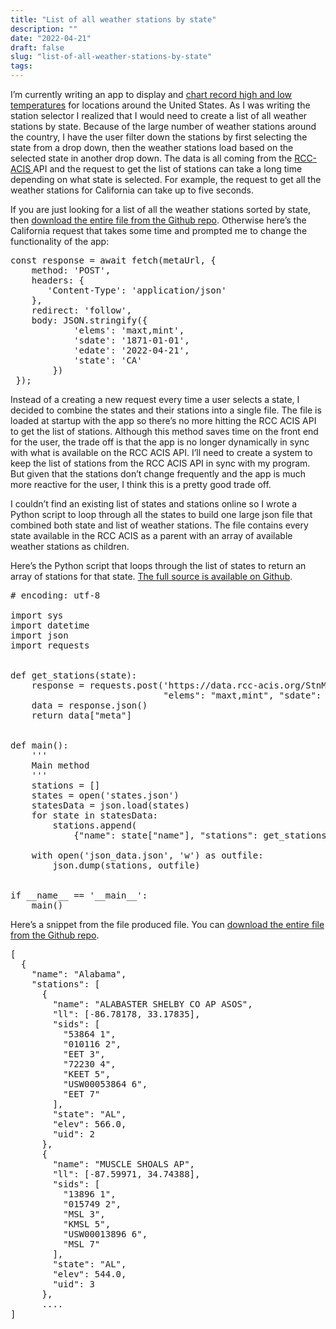 ```yaml
---
title: "List of all weather stations by state"
description: ""
date: "2022-04-21"
draft: false
slug: "list-of-all-weather-stations-by-state"
tags:
---
```


<!--kg-card-begin: html-->
<p>I&#8217;m currently writing an app to display and <a href="https://wxrecords.com" data-type="URL" data-id="https://wxrecords.com" target="_blank" rel="noreferrer noopener">chart record high and low temperatures</a> for locations around the United States. As I was writing the station selector I realized that I would need to create a list of all weather stations by state. Because of the large number of weather stations around the country, I have the user filter down the stations by first selecting the state from a drop down, then the weather stations load based on the selected state in another drop down. The data is all coming from the <a href="https://www.rcc-acis.org/" data-type="URL" data-id="https://www.rcc-acis.org/" target="_blank" rel="noreferrer noopener">RCC-ACIS </a>API and the request to get the list of stations can take a long time depending on what state is selected. For example, the request to get all the weather stations for California can take up to five seconds.  </p>

<p>If you are just looking for a list of all the weather stations sorted by state, then <a href="https://github.com/clintmcmahon/fetch-all-weather-stations/blob/main/json_data.json" data-type="URL" data-id="https://github.com/clintmcmahon/fetch-all-weather-stations/blob/main/json_data.json" target="_blank" rel="noreferrer noopener">download the entire file from the Github repo</a>. Otherwise here&#8217;s the California request that takes some time and prompted me to change the functionality of the app:</p>

<pre class="EnlighterJSRAW" data-enlighter-language="js" data-enlighter-theme="" data-enlighter-highlight="" data-enlighter-linenumbers="" data-enlighter-lineoffset="" data-enlighter-title="" data-enlighter-group="">const response = await fetch(metaUrl, {
    method: 'POST',
    headers: {
       'Content-Type': 'application/json'
    },
    redirect: 'follow',
    body: JSON.stringify({
            'elems': 'maxt,mint',
            'sdate': '1871-01-01',
            'edate': '2022-04-21',
            'state': 'CA'
        })
 }); </pre>

<p>Instead of a creating a new request every time a user selects a state, I decided to combine the states and their stations into a single file. The file is loaded at startup with the app so there&#8217;s no more hitting the RCC ACIS API to get the list of stations. Although this method saves time on the front end for the user, the trade off is that the app is no longer dynamically in sync with what is available on the RCC ACIS API. I&#8217;ll need to create a system to keep the list of stations from the RCC ACIS API in sync with my program. But given that the stations don&#8217;t change frequently and the app is much more reactive for the user, I think this is a pretty good trade off.</p>

<p>I couldn&#8217;t find an existing list of states and stations online so I wrote a Python script to loop through all the states to build one large json file that combined both state and list of weather stations. The file contains every state available in the RCC ACIS as a parent with an array of available weather stations as children. </p>

<p>Here&#8217;s the Python script that loops through the list of states to return an array of stations for that state. <a href="https://github.com/clintmcmahon/fetch-all-weather-stations" target="_blank" data-type="URL" data-id="https://github.com/clintmcmahon/fetch-all-weather-stations" rel="noreferrer noopener">The full source is available on Github</a>.</p>

<pre class="EnlighterJSRAW" data-enlighter-language="python" data-enlighter-theme="" data-enlighter-highlight="" data-enlighter-linenumbers="" data-enlighter-lineoffset="" data-enlighter-title="" data-enlighter-group=""># encoding: utf-8

import sys
import datetime
import json
import requests


def get_stations(state):
    response = requests.post('https://data.rcc-acis.org/StnMeta', data={
                             "elems": "maxt,mint", "sdate": "1871-01-01", "edate": "2022-04-21", "state": state})
    data = response.json()
    return data["meta"]


def main():
    '''
    Main method
    '''
    stations = []
    states = open('states.json')
    statesData = json.load(states)
    for state in statesData:
        stations.append(
            {"name": state["name"], "stations": get_stations(state["shortCode"])})

    with open('json_data.json', 'w') as outfile:
        json.dump(stations, outfile)


if __name__ == '__main__':
    main()
</pre>

<p>Here&#8217;s a snippet from the file produced file. You can <a href="https://github.com/clintmcmahon/fetch-all-weather-stations/blob/main/json_data.json" data-type="URL" data-id="https://github.com/clintmcmahon/fetch-all-weather-stations/blob/main/json_data.json" target="_blank" rel="noreferrer noopener">download the entire file from the Github repo</a>.</p>

<pre class="EnlighterJSRAW" data-enlighter-language="json" data-enlighter-theme="" data-enlighter-highlight="" data-enlighter-linenumbers="" data-enlighter-lineoffset="" data-enlighter-title="" data-enlighter-group="">[
  {
    "name": "Alabama",
    "stations": [
      {
        "name": "ALABASTER SHELBY CO AP ASOS",
        "ll": [-86.78178, 33.17835],
        "sids": [
          "53864 1",
          "010116 2",
          "EET 3",
          "72230 4",
          "KEET 5",
          "USW00053864 6",
          "EET 7"
        ],
        "state": "AL",
        "elev": 566.0,
        "uid": 2
      },
      {
        "name": "MUSCLE SHOALS AP",
        "ll": [-87.59971, 34.74388],
        "sids": [
          "13896 1",
          "015749 2",
          "MSL 3",
          "KMSL 5",
          "USW00013896 6",
          "MSL 7"
        ],
        "state": "AL",
        "elev": 544.0,
        "uid": 3
      },
      ....
]
</pre>

<p></p>
<!--kg-card-end: html-->
